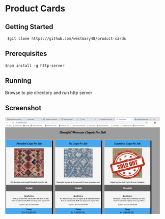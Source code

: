 # Product Cards

## Getting Started

```
 $git clone https://github.com/westmary48/product-cards

```

## Prerequisites
```
$npm install -g http-server

```

## Running
Browse to pie directory and run http server

## Screenshot
![alt text](https://raw.githubusercontent.com/westmary48/product-cards/master/image/image.png)
